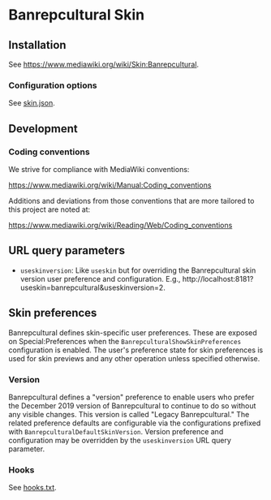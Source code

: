 Banrepcultural Skin
========================

Installation
------------

See <https://www.mediawiki.org/wiki/Skin:Banrepcultural>.

### Configuration options

See [skin.json](skin.json).

Development
-----------

### Coding conventions

We strive for compliance with MediaWiki conventions:

<https://www.mediawiki.org/wiki/Manual:Coding_conventions>

Additions and deviations from those conventions that are more tailored to this
project are noted at:

<https://www.mediawiki.org/wiki/Reading/Web/Coding_conventions>

URL query parameters
--------------------

- `useskinversion`: Like `useskin` but for overriding the Banrepcultural skin version
  user preference and configuration. E.g.,
  http://localhost:8181?useskin=banrepcultural&useskinversion=2.

Skin preferences
----------------

Banrepcultural defines skin-specific user preferences. These are exposed on
Special:Preferences when the `BanrepculturalShowSkinPreferences` configuration is
enabled. The user's preference state for skin preferences is used for skin
previews and any other operation unless specified otherwise.

### Version

Banrepcultural defines a "version" preference to enable users who prefer the December
2019 version of Banrepcultural to continue to do so without any visible changes. This
version is called "Legacy Banrepcultural." The related preference defaults are
configurable via the configurations prefixed with `BanrepculturalDefaultSkinVersion`.
Version preference and configuration may be overridden by the `useskinversion`
URL query parameter.

### Hooks
See [hooks.txt](hooks.txt).
